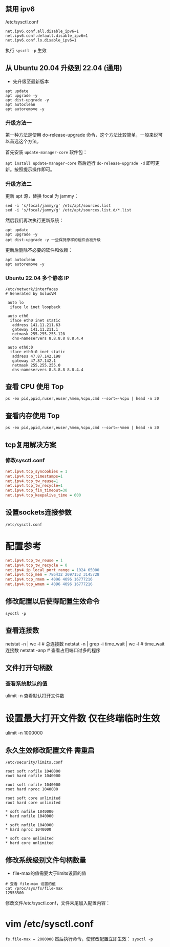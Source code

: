 ## 禁用 ipv6
/etc/sysctl.conf
```
net.ipv6.conf.all.disable_ipv6=1
net.ipv6.conf.default.disable_ipv6=1
net.ipv6.conf.lo.disable_ipv6=1
```

执行 `sysctl -p` 生效

## 从 Ubuntu 20.04 升级到 22.04 (通用)

- 先升级至最新版本

```
apt update
apt upgrade -y
apt dist-upgrade -y
apt autoclean
apt autoremove -y
```

### 升级方法一
第一种方法是使用 do-release-upgrade 命令，这个方法比较简单，一般来说可以首选这个方法。

首先安装 `update-manager-core` 软件包：

`apt install update-manager-core`
然后运行 `do-release-upgrade -d` 即可更新。按照提示操作即可。

### 升级方法二

更新 apt 源，替换 focal 为 jammy：

```
sed -i 's/focal/jammy/g' /etc/apt/sources.list
sed -i 's/focal/jammy/g' /etc/apt/sources.list.d/*.list
```

然后我们再次执行更新系统：
```
apt update
apt upgrade -y
apt dist-upgrade -y 一些保持原样的组件会被升级
```

更新后删除不必要的软件和依赖：

```
apt autoclean
apt autoremove -y
```

### Ubuntu 22.04 多个静态 IP
```
/etc/network/interfaces
# Generated by SolusVM

 auto lo
  iface lo inet loopback

 auto eth0
  iface eth0 inet static
   address 141.11.211.63
   gateway 141.11.211.1
   netmask 255.255.255.128
   dns-nameservers 8.8.8.8 8.8.4.4

 auto eth0:0
  iface eth0:0 inet static
   address 47.87.142.198
   gateway 47.87.142.1
   netmask 255.255.255.0
   dns-nameservers 8.8.8.8 8.8.4.4
```


## 查看 CPU 使用 Top
`ps -eo pid,ppid,ruser,euser,%mem,%cpu,cmd --sort=-%cpu | head -n 30`
## 查看内存使用 Top
`ps -eo pid,ppid,ruser,euser,%mem,%cpu,cmd --sort=-%mem | head -n 30`

## tcp复用解决方案
### 修改sysctl.conf
```ini
net.ipv4.tcp_syncookies = 1
net.ipv4.tcp_timestamps=1
net.ipv4.tcp_tw_reuse=1
net.ipv4.tcp_tw_recycle=1
net.ipv4.tcp_fin_timeout=30
net.ipv4.tcp_keepalive_time = 600
```

## 设置sockets连接参数

`/etc/sysctl.conf`

# 配置参考
```ini
net.ipv4.tcp_tw_reuse = 1
net.ipv4.tcp_tw_recycle = 0
net.ipv4.ip_local_port_range = 1024 65000
net.ipv4.tcp_mem = 786432 2097152 3145728
net.ipv4.tcp_rmem = 4096 4096 16777216
net.ipv4.tcp_wmem = 4096 4096 16777216
```
## 修改配置以后使得配置生效命令
`sysctl -p`

## 查看连接数
netstat -n |  wc -l # 总连接数
netstat -n | grep -i time_wait | wc -l # time_wait 连接数
netstat -anp # 查看占用端口过多的程序

## 文件打开句柄数
### 查看系统默认的值
ulimit -n 查看默认打开文件数
# 设置最大打开文件数 仅在终端临时生效
ulimit -n 1000000

## 永久生效修改配置文件 需重启
`/etc/security/limits.conf`
```
root soft nofile 1040000
root hard nofile 1040000

root soft nofile 1040000
root hard nproc 1040000

root soft core unlimited
root hard core unlimited

* soft nofile 1040000
* hard nofile 1040000

* soft nofile 1040000
* hard nproc 1040000

* soft core unlimited
* hard core unlimited
```

## 修改系统级别文件句柄数量
- file-max的值需要大于limits设置的值
```
# 查看 file-max 设置的值
cat /proc/sys/fs/file-max
12553500
```

修改文件/etc/sysctl.conf，文件末尾加入配置内容：

# vim /etc/sysctl.conf
`fs.file-max = 2000000`
然后执行命令，使修改配置立即生效：
`sysctl -p`